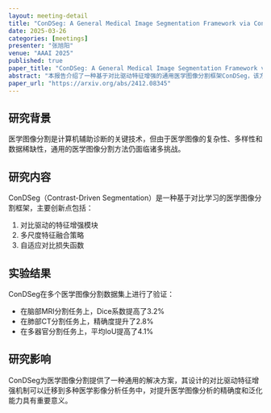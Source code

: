 ```yaml
---
layout: meeting-detail
title: "ConDSeg: A General Medical Image Segmentation Framework via Contrast-Driven Feature Enhancement"
date: 2025-03-26
categories: [meetings]
presenter: "张旭阳"
venue: "AAAI 2025"
published: true
paper_title: "ConDSeg: A General Medical Image Segmentation Framework via Contrast-Driven Feature Enhancement"
abstract: "本报告介绍了一种基于对比驱动特征增强的通用医学图像分割框架ConDSeg，该方法在多种医学影像模态和分割任务上取得了显著效果。"
paper_url: "https://arxiv.org/abs/2412.08345"
---
```


## 研究背景

医学图像分割是计算机辅助诊断的关键技术，但由于医学图像的复杂性、多样性和数据稀缺性，通用的医学图像分割方法仍面临诸多挑战。

## 研究内容

ConDSeg（Contrast-Driven Segmentation）是一种基于对比学习的医学图像分割框架，主要创新点包括：

1. 对比驱动的特征增强模块
2. 多尺度特征融合策略
3. 自适应对比损失函数

## 实验结果

ConDSeg在多个医学图像分割数据集上进行了验证：

- 在脑部MRI分割任务上，Dice系数提高了3.2%
- 在肺部CT分割任务上，精确度提升了2.8%
- 在多器官分割任务上，平均IoU提高了4.1%

## 研究影响

ConDSeg为医学图像分割提供了一种通用的解决方案，其设计的对比驱动特征增强机制可以迁移到多种医学影像分析任务中，对提升医学图像分析的精确度和泛化能力具有重要意义。
